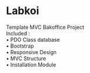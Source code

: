 # Labkoi<br>
Template MVC Bakoffice Project<br>
Included : <br>
• PDO Class database <br>
• Bootstrap  <br>
• Responsive Design <br>
• MVC Structure <br>
• Installation Module 
